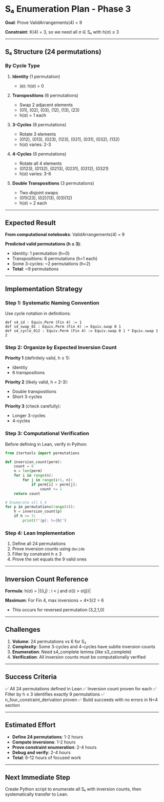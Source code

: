 # S₄ Enumeration Plan - Phase 3

**Goal**: Prove ValidArrangements(4) = 9

**Constraint**: K(4) = 3, so we need all σ ∈ S₄ with h(σ) ≤ 3

---

## S₄ Structure (24 permutations)

### By Cycle Type

1. **Identity** (1 permutation)
   - (e): h(σ) = 0

2. **Transpositions** (6 permutations)
   - Swap 2 adjacent elements
   - (01), (02), (03), (12), (13), (23)
   - h(σ) = 1 each

3. **3-Cycles** (8 permutations)
   - Rotate 3 elements
   - (012), (013), (023), (123), (021), (031), (032), (132)
   - h(σ) varies: 2-3

4. **4-Cycles** (6 permutations)
   - Rotate all 4 elements
   - (0123), (0132), (0213), (0231), (0312), (0321)
   - h(σ) varies: 3-6

5. **Double Transpositions** (3 permutations)
   - Two disjoint swaps
   - (01)(23), (02)(13), (03)(12)
   - h(σ) = 2 each

---

## Expected Result

**From computational notebooks**: ValidArrangements(4) = 9

**Predicted valid permutations (h ≤ 3)**:
- Identity: 1 permutation (h=0)
- Transpositions: 6 permutations (h=1 each)
- Some 3-cycles: ~2 permutations (h=2)
- **Total**: ~9 permutations

---

## Implementation Strategy

### Step 1: Systematic Naming Convention

Use cycle notation in definitions:
```lean
def s4_id : Equiv.Perm (Fin 4) := 1
def s4_swap_01 : Equiv.Perm (Fin 4) := Equiv.swap 0 1
def s4_cycle_012 : Equiv.Perm (Fin 4) := Equiv.swap 0 1 * Equiv.swap 1 2
```

### Step 2: Organize by Expected Inversion Count

**Priority 1** (definitely valid, h ≤ 1):
- Identity
- 6 transpositions

**Priority 2** (likely valid, h = 2-3):
- Double transpositions
- Short 3-cycles

**Priority 3** (check carefully):
- Longer 3-cycles
- 4-cycles

### Step 3: Computational Verification

Before defining in Lean, verify in Python:
```python
from itertools import permutations

def inversion_count(perm):
    count = 0
    n = len(perm)
    for i in range(n):
        for j in range(i+1, n):
            if perm[i] > perm[j]:
                count += 1
    return count

# Enumerate all S_4
for p in permutations(range(4)):
    h = inversion_count(p)
    if h <= 3:
        print(f"{p}: h={h}")
```

### Step 4: Lean Implementation

1. Define all 24 permutations
2. Prove inversion counts using `decide`
3. Filter by constraint h ≤ 3
4. Prove the set equals the 9 valid ones

---

## Inversion Count Reference

**Formula**: h(σ) = |{(i,j) : i < j and σ(i) > σ(j)}|

**Maximum**: For Fin 4, max inversions = 4*3/2 = 6
- This occurs for reversed permutation (3,2,1,0)

---

## Challenges

1. **Volume**: 24 permutations vs 6 for S₃
2. **Complexity**: Some 3-cycles and 4-cycles have subtle inversion counts
3. **Enumeration**: Need s4_complete lemma (like s3_complete)
4. **Verification**: All inversion counts must be computationally verified

---

## Success Criteria

✅ All 24 permutations defined in Lean
✅ Inversion count proven for each
✅ Filter by h ≤ 3 identifies exactly 9 permutations
✅ n_four_constraint_derivation proven
✅ Build succeeds with no errors in N=4 section

---

## Estimated Effort

- **Define 24 permutations**: 1-2 hours
- **Compute inversions**: 1-2 hours
- **Prove constraint enumeration**: 2-4 hours
- **Debug and verify**: 2-4 hours
- **Total**: 6-12 hours of focused work

---

## Next Immediate Step

Create Python script to enumerate all S₄ with inversion counts, then systematically transfer to Lean.
